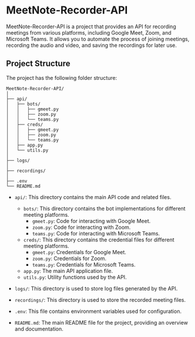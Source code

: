 
# MeetNote-Recorder-API

MeetNote-Recorder-API is a project that provides an API for recording meetings from various platforms, including Google Meet, Zoom, and Microsoft Teams. It allows you to automate the process of joining meetings, recording the audio and video, and saving the recordings for later use.

## Project Structure

The project has the following folder structure:

```
MeetNote-Recorder-API/
│
├── api/
│   ├── bots/
│   │   ├── gmeet.py
│   │   ├── zoom.py
│   │   └── teams.py
│   ├── creds/
│   │   ├── gmeet.py
│   │   ├── zoom.py
│   │   └── teams.py
│   ├── app.py
│   └── utils.py
│
├── logs/
│
├── recordings/
│
├── .env
└── README.md
```

- `api/`: This directory contains the main API code and related files.
  - `bots/`: This directory contains the bot implementations for different meeting platforms.
    - `gmeet.py`: Code for interacting with Google Meet.
    - `zoom.py`: Code for interacting with Zoom.
    - `teams.py`: Code for interacting with Microsoft Teams.
  - `creds/`: This directory contains the credential files for different meeting platforms.
    - `gmeet.py`: Credentials for Google Meet.
    - `zoom.py`: Credentials for Zoom.
    - `teams.py`: Credentials for Microsoft Teams.
  - `app.py`: The main API application file.
  - `utils.py`: Utility functions used by the API.

- `logs/`: This directory is used to store log files generated by the API.

- `recordings/`: This directory is used to store the recorded meeting files.

- `.env`: This file contains environment variables used for configuration.

- `README.md`: The main README file for the project, providing an overview and documentation.

